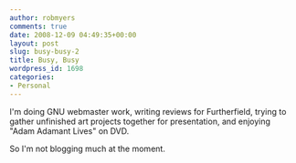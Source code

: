 ```yaml
---
author: robmyers
comments: true
date: 2008-12-09 04:49:35+00:00
layout: post
slug: busy-busy-2
title: Busy, Busy
wordpress_id: 1698
categories:
- Personal
---
```


I'm doing GNU webmaster work, writing reviews for Furtherfield, trying to gather unfinished art projects together for presentation, and enjoying "Adam Adamant Lives" on DVD.  
  
So I'm not blogging much at the moment.  
  


